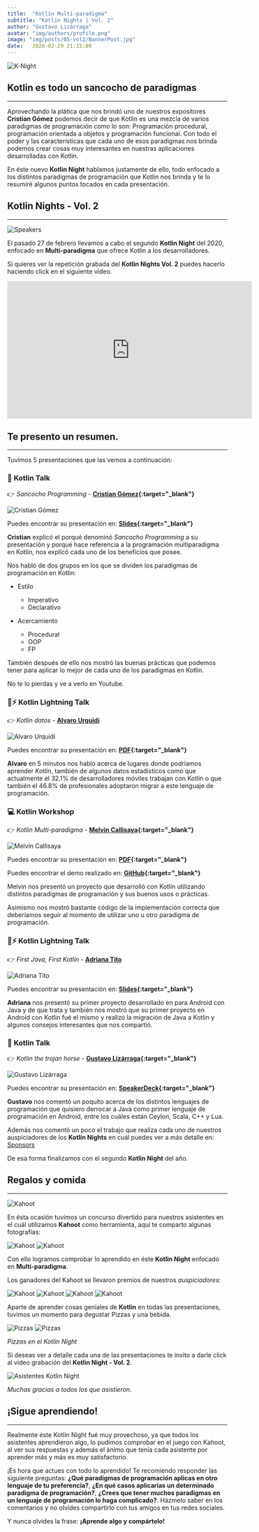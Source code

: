 ```yaml
---
title:  "Kotlin Multi-paradigma"
subtitle: "Kotlin Nights | Vol. 2"
author: "Gustavo Lizárraga"
avatar: "img/authors/profile.png"
image: "img/posts/05-vol2/BannerPost.jpg"
date:   2020-02-29 21:15:00
---
```


<img src="img/knights/knightlogo.png" alt="K-Night" class="responsive-logo">

## **Kotlin es todo un sancocho de paradigmas**
---

Aprovechando la plática que nos brindó uno de nuestros expositores **Cristian Gómez** podemos decir de que Kotlin es una mezcla de varios paradigmas de programación como lo son: Programación procedural, programación orientada a objetos y programación funcional. Con todo el poder y las características que cada uno de esos paradigmas nos brinda podemos crear cosas muy interesantes en nuestras aplicaciones desarrolladas con Kotlin.

En éste nuevo **Kotlin Night** hablamos justamente de ello, todo enfocado a los distintos paradigmas de programación que Kotlin nos brinda y te lo resumiré algunos puntos tocados en cada presentación.

## **Kotlin Nights - Vol. 2**
---

<img src="img/posts/05-vol2/BannerSpeakers.jpg" alt="Speakers" class="responsive">

El pasado 27 de febrero llevamos a cabo el segundo **Kotlin Night** del 2020, enfocado en **Multi-paradigma** que ofrece Kotlin a los desarrolladores.

Si quieres ver la repetición grabada del **Kotlin Nights Vol. 2** puedes hacerlo haciendo click en el siguiente video.
	
<div class="video-container">
<iframe width="560" height="315" src="https://www.youtube.com/embed/HYTBsTieMPk" frameborder="0" allow="accelerometer; autoplay; encrypted-media; gyroscope; picture-in-picture" allowfullscreen></iframe></div>

## **Te presento un resumen.**
---
Tuvimos 5 presentaciones que las vemos a continuación:

### 📢 **Kotlin Talk**

👉 *Sancocho Programming* - **[Cristian Gómez](http://linkedin.com/in/iyubinest/){:target="_blank"}**

<img src="img/posts/05-vol2/FotoCristian.jpg" alt="Cristian Gómez" class="responsive">

Puedes encontrar su presentación en: **[Slides](https://slides.com/alanortiz/kotlin#/){:target="_blank"}**

**Cristian** explicó el porqué denominó *Sancocho Programming* a su presentación y porqué hace referencia a la programación multiparadigma en Kotlin, nos explicó cada uno de los beneficios que posee.

Nos habló de dos grupos en los que se dividen los paradigmas de programación en Kotlin:

- Estilo
    - Imperativo
    - Declarativo

- Acercamiento
    - Procedural
    - OOP
    - FP

También después de ello nos mostró las buenas prácticas que podemos tener para aplicar lo mejor de cada uno de los paradigmas en Kotlin.

No te lo pierdas y ve a verlo en Youtube.

### 📢⚡️ **Kotlin Lightning Talk**

👉 *Kotlin datos* - **[Alvaro Urquidi](https://www.facebook.com/Alvi.U)**

<img src="img/posts/05-vol2/FotoAlvaro.jpg" alt="Alvaro Urquidi" class="responsive">

Puedes encontrar su presentación en: **[PDF](https://drive.google.com/file/d/1PwbRdtsMYP8dqXZLl9INRcJf7aAQQpf5/view?usp=sharing){:target="_blank"}**

**Alvaro** en 5 minutos nos habló acerca de lugares donde podríamos aprender *Kotlin*, también de algunos datos estadísticos como que actualmente el 32.1% de desarrolladores móviles trabajan con Kotlin o que también el 46.8% de profesionales adoptaron migrar a este lenguaje de programación.

### 💻 **Kotlin Workshop** 

👉 *Kotlin Multi-paradigma* - **[Melvin Callisaya](https://www.facebook.com/Matt2393){:target="_blank"}**

<img src="img/posts/05-vol2/FotoMelvin.jpg" alt="Melvin Callisaya" class="responsive">

Puedes encontrar su presentación en: **[PDF](https://drive.google.com/file/d/1QvBm4jsM05cKL694gZ0ViZoO_p5eloyu/view?usp=sharing){:target="_blank"}**

Puedes encontrar el demo realizado en: **[GitHub](https://github.com/matt2393/KotlinMultiparadigma){:target="_blank"}**

Melvin nos presentó un proyecto que desarrolló con Kotlin utilizando distintos paradigmas de programación y sus buenos usos o prácticas. 

Asimismo nos mostró bastante código de la implementación correcta que deberíamos seguir al momento de utilizar uno u otro paradigma de programación.

### 📢⚡️ **Kotlin Lightning Talk**

👉 *First Java, First Kotlin* - **[Adriana Tito](https://www.facebook.com/adrianaselena.titoilasaca.3)**

<img src="img/posts/05-vol2/FotoAdriana.jpg" alt="Adriana Tito" class="responsive">

Puedes encontrar su presentación en: **[Slides](https://slides.com/adrianaselenatitoilasaca/deck/fullscreen#/){:target="_blank"}**

**Adriana** nos presentó su primer proyecto desarrollado en para Android con Java y de que trata y también nos mostró que su primer proyecto en Android con Kotlin fué el mismo y realizó la migración de Java a Kotlin y algunos consejos interesantes que nos compartió.


### 📢 **Kotlin Talk** 

👉 *Kotlin the trojan horse* - **[Gustavo Lizárraga](https://lizarraga.dev){:target="_blank"}**

<img src="img/posts/05-vol2/FotoGustavo.jpg" alt="Gustavo Lizárraga" class="responsive">

Puedes encontrar su presentación en: **[SpeakerDeck](https://speakerdeck.com/lizarragadev/){:target="_blank"}**

 **Gustavo** nos comentó un poquito acerca de los distintos lenguajes de programación que quisiero derrocar a Java como primer lenguaje de programación en Android, entre los cuáles están Ceylon, Scala, C++ y Lua.

 Además nos comentó un poco el trabajo que realiza cada uno de nuestros auspiciadores de los **Kotlin Nights** en cuál puedes ver a más detalle en: [Sponsors](https://nights.kotlinlapaz.dev/#/2020/01/20/sponsors)


De esa forma finalizamos con el segundo **Kotlin Night** del año.

## **Regalos y comida**
---

<img src="img/posts/05-vol2/FotoPremios.jpg" alt="Kahoot" class="responsive">

En ésta ocasión tuvimos un concurso divertido para nuestros asistentes en el cuál utilizamos **Kahoot** como herramienta, aquí te comparto algunas fotografías:

<img src="img/posts/05-vol2/FotoKahoot1.jpg" alt="Kahoot" class="responsive">
<img src="img/posts/05-vol2/FotoKahoot2.jpg" alt="Kahoot" class="responsive">

Con ello logramos comprobar lo aprendido en éste **Kotlin Night** enfocado en **Multi-paradigma**.

Los ganadores del Kahoot se llevaron premios de nuestros *auspiciadores*:

<img src="img/posts/05-vol2/FotoGanadores.jpg" alt="Kahoot" class="responsive">
<img src="img/posts/05-vol2/FotoGanadores22.jpg" alt="Kahoot" class="responsive">
<img src="img/posts/05-vol2/FotoGanadores3.jpg" alt="Kahoot" class="responsive">
<img src="img/posts/05-vol2/FotoGanadores2.jpg" alt="Kahoot" class="responsive">

Aparte de aprender cosas geniales de **Kotlin** en todas las presentaciones, tuvimos un momento para degustar Pizzas y una bebida.

<img src="img/posts/05-vol2/FotoRefrigerio.jpg" alt="Pizzas" class="responsive">
<img src="img/posts/05-vol2/FotoRefrigerio2.jpg" alt="Pizzas" class="responsive">

*Pizzas en el Kotlin Night*

Si deseas ver a detalle cada una de las presentaciones te invito a darle click al video grabación del **Kotlin Night - Vol. 2**.

<img src="img/posts/05-vol2/FotoAsistentes.jpg" alt="Asistentes Kotlin Night" class="responsive">

*Muchas gracias a todos los que asistieron.*

## **¡Sigue aprendiendo!**
---
Realmente éste Kotlin Night fué muy provechoso, ya que todos los asistentes aprendieron algo, lo pudimos comprobar en el juego con Kahoot, al ver sus respuestas y además el ánimo que tenía cada asistente por aprender más y más es muy satisfactorio.

¡Es hora que actues con todo lo aprendido!
Te recomiendo responder las siguiente preguntas:
**¿Qué paradigmas de programación aplicas en otro lenguaje de tu preferencia?**, **¿En qué casos aplicarías un determinado paradigma de programación?**, **¿Crees que tener muchos paradigmas en un lenguaje de programación lo haga complicado?**. Házmelo saber en los comentarios y no olvides compartirlo con tus amigos en tus redes sociales.

Y nunca olvides la frase: **¡Aprende algo y compártelo!**

